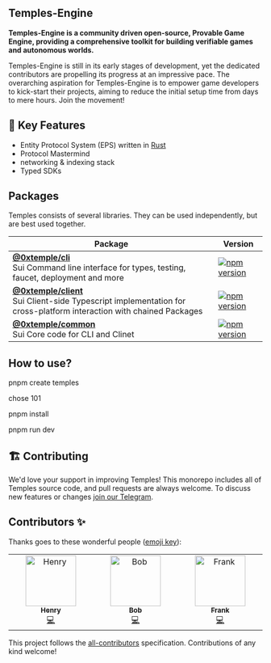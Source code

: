 ## Temples-Engine

**Temples-Engine is a community driven open-source, Provable Game Engine, providing a comprehensive toolkit for building verifiable games and autonomous worlds.**

Temples-Engine is still in its early stages of development, yet the dedicated contributors are propelling its progress at an impressive pace. The overarching aspiration for Temples-Engine is to empower game developers to kick-start their projects, aiming to reduce the initial setup time from days to mere hours. Join the movement!

## 🔑 Key Features
- Entity Protocol System (EPS) written in [Rust](https://wiki.gear-tech.io/docs/examples/ping)
- Protocol Mastermind
- networking & indexing stack
- Typed SDKs

## Packages 

Temples consists of several libraries. They can be used independently, but are best used together.

| Package                                                                                                                                                       | Version                                                                                                               |
|---------------------------------------------------------------------------------------------------------------------------------------------------------------|-----------------------------------------------------------------------------------------------------------------------|
| **[@0xtemple/cli](./packages/cli)** <br />Sui Command line interface for types, testing, faucet, deployment and more                                 | [![npm version](https://img.shields.io/npm/v/@0xtemple/cli.svg)](https://www.npmjs.com/package/@0xtemple/cli)       |
| **[@0xtemple/client](./packages/client)** <br />Sui Client-side Typescript implementation for cross-platform interaction with chained Packages       | [![npm version](https://img.shields.io/npm/v/@0xtemple/client.svg)](https://www.npmjs.com/package/@0xtemple/client) |
| **[@0xtemple/common](./packages/common)** <br />Sui Core code for CLI and Clinet                                                                     | [![npm version](https://img.shields.io/npm/v/@0xtemple/common.svg)](https://www.npmjs.com/package/@0xtemple/common) |


## How to use?

pnpm create temples 

chose 101

pnpm install

pnpm run dev


## 🏗️ Contributing

We'd love your support in improving Temples! This monorepo includes all of Temples source code, and pull requests are always welcome. To discuss new features or changes [join our Telegram](https://t.me/+0_98p03Fbv1hNzY1).

## Contributors ✨

Thanks goes to these wonderful people ([emoji key](https://allcontributors.org/docs/en/emoji-key)):

<!-- ALL-CONTRIBUTORS-LIST:START - Do not remove or modify this section -->
<!-- prettier-ignore-start -->
<!-- markdownlint-disable -->
<table>
  <tbody>
    <tr>
      <td align="center" valign="top" width="14.28%"><a href="https://github.com/Zombieliu"><img src="https://avatars.githubusercontent.com/u/50917820?v=4?s=100" width="100px;" alt="Henry"/><br /><sub><b>Henry</b></sub></a><br /><a href="https://github.com/0xtempl/temples-engine/commits?author=Zombieliu" title="Code">💻</a></td>
      <td align="center" valign="top" width="14.28%"><a href="https://github.com/web3olalala"><img src="https://avatars.githubusercontent.com/u/111047493?v=4?s=100" width="100px;" alt="Bob"/><br /><sub><b>Bob</b></sub></a><br /><a href="https://github.com/0xtempl/temples-engine/commits?author=web3olalala" title="Code">💻</a></td>
      <td align="center" valign="top" width="14.28%"><a href="https://github.com/vladilen11"><img src="https://avatars.githubusercontent.com/u/125375292?v=4?s=100" width="100px;" alt="Frank"/><br /><sub><b>Frank</b></sub></a><br /><a href="https://github.com/0xtempl/temples-engine/commits?author=vladilen11" title="Code">💻</a></td>
    </tr>
  </tbody>
</table>

<!-- markdownlint-restore -->
<!-- prettier-ignore-end -->

<!-- ALL-CONTRIBUTORS-LIST:END -->

This project follows the
[all-contributors](https://github.com/all-contributors/all-contributors)
specification. Contributions of any kind welcome!
